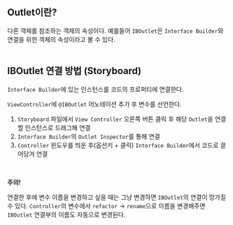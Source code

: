 ## Outlet이란?

다른 객체를 참조하는 객체의 속성이다. 예를들어 `IBOutlet`은 `Interface Builder`와 연결을 위한 객체의 속성이라고 볼 수 있다.
<br><br>



## IBOutlet 연결 방법 (Storyboard)

`Interface Builder`에 있는 인스턴스를 코드의 프로퍼티에 연결한다.

`ViewController`에 `@IBOutlet` 어노테이션 추가 후 변수를 선언한다.
<br>


1. `Storyboard` 파일에서 `View Controller` 오른쪽 버튼 클릭 후 해당 `Outlet`을 연결할 인스턴스로 드래그해 연결
2. `Interface Builder`의 `Outlet Inspector`를 통해 연결
3. `Controller` 윈도우를 띄운 후(옵션키 + 클릭) `Interface Builder`에서 코드로 끌어당겨 연결
<br>


**주의!**

연결한 후에 변수 이름을 변경하고 싶을 때는 그냥 변경하면 `IBOutlet`의 연결이 망가질 수 있다. `Controller`의 변수에서 `refactor` -> `rename`으로 이름을 변경해주면 `IBOutlet` 연결부의 이름도 자동으로 변경된다.



